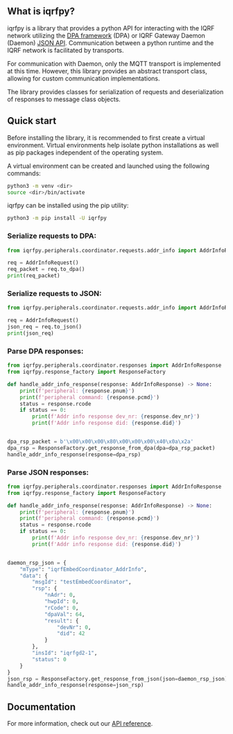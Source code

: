 ## What is iqrfpy?

iqrfpy is a library that provides a python API for interacting with the IQRF network
utilizing the [DPA framework](https://doc.iqrf.org/DpaTechGuide/) (DPA) or IQRF Gateway Daemon (Daemon) [JSON API](https://docs.iqrf.org/iqrf-gateway/user/daemon/api). Communication between a python runtime and the IQRF network is facilitated by transports.

For communication with Daemon, only the MQTT transport is implemented at this time.
However, this library provides an abstract transport class, allowing for custom communication implementations.

The library provides classes for serialization of requests and deserialization of responses to message class objects.

## Quick start

Before installing the library, it is recommended to first create a virtual environment.
Virtual environments help isolate python installations as well as pip packages independent of the operating system.

A virtual environment can be created and launched using the following commands:

```bash
python3 -m venv <dir>
source <dir>/bin/activate
```

iqrfpy can be installed using the pip utility:

```bash
python3 -m pip install -U iqrfpy
```

### Serialize requests to DPA:
```python
from iqrfpy.peripherals.coordinator.requests.addr_info import AddrInfoRequest

req = AddrInfoRequest()
req_packet = req.to_dpa()
print(req_packet)
```

### Serialize requests to JSON:
```python
from iqrfpy.peripherals.coordinator.requests.addr_info import AddrInfoRequest

req = AddrInfoRequest()
json_req = req.to_json()
print(json_req)
```

### Parse DPA responses:
```python
from iqrfpy.peripherals.coordinator.responses import AddrInfoResponse
from iqrfpy.response_factory import ResponseFactory

def handle_addr_info_response(response: AddrInfoResponse) -> None:
    print(f'peripheral: {response.pnum}')
    print(f'peripheral command: {response.pcmd}')
    status = response.rcode
    if status == 0:
        print(f'Addr info response dev_nr: {response.dev_nr}')
        print(f'Addr info response did: {response.did}')


dpa_rsp_packet = b'\x00\x00\x00\x80\x00\x00\x00\x40\x0a\x2a'
dpa_rsp = ResponseFactory.get_response_from_dpa(dpa=dpa_rsp_packet)
handle_addr_info_response(response=dpa_rsp)
```

### Parse JSON responses:
```python
from iqrfpy.peripherals.coordinator.responses import AddrInfoResponse
from iqrfpy.response_factory import ResponseFactory

def handle_addr_info_response(response: AddrInfoResponse) -> None:
    print(f'peripheral: {response.pnum}')
    print(f'peripheral command: {response.pcmd}')
    status = response.rcode
    if status == 0:
        print(f'Addr info response dev_nr: {response.dev_nr}')
        print(f'Addr info response did: {response.did}')


daemon_rsp_json = {
    "mType": "iqrfEmbedCoordinator_AddrInfo",
    "data": {
        "msgId": "testEmbedCoordinator",
        "rsp": {
            "nAdr": 0,
            "hwpId": 0,
            "rCode": 0,
            "dpaVal": 64,
            "result": {
                "devNr": 0,
                "did": 42
            }
        },
        "insId": "iqrfgd2-1",
        "status": 0
    }
}
json_rsp = ResponseFactory.get_response_from_json(json=daemon_rsp_json)
handle_addr_info_response(response=json_rsp)
```

## Documentation

For more information, check out our [API reference](https://apidocs.iqrf.org/iqrfpy/latest/iqrfpy.html).

